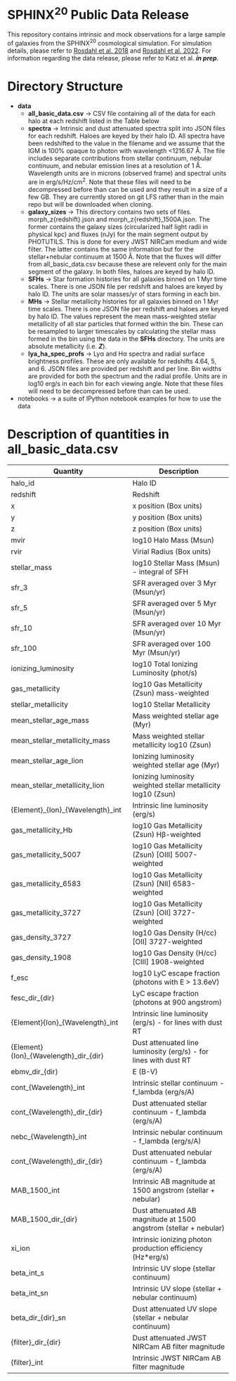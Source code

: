 # SPHINX<sup>20</sup> Public Data Release

This repository contains intrinsic and mock observations for a large sample of galaxies from the SPHINX<sup>20</sup> cosmological simulation. For simulation details, please refer to [Rosdahl et al. 2018](https://ui.adsabs.harvard.edu/abs/2018MNRAS.479..994R/abstract) and [Rosdahl et al. 2022](https://ui.adsabs.harvard.edu/abs/2022MNRAS.515.2386R/abstract). For information regarding the data release, please refer to Katz et al. ***in prep.*** 

# Directory Structure
- **data**
    - **all_basic_data.csv** &rarr; CSV file containing all of the data for each halo at each redshift listed in the Table below
    - **spectra** &rarr; Intrinsic and dust attenuated spectra split into JSON files for each redshift. Haloes are keyed by their halo ID. All spectra have been redshifted to the value in the filename and we assume that the IGM is 100% opaque to photon with wavelength <1216.67 &#8491;. The file includes separate contributions from stellar continuum, nebular continuum, and nebular emission lines at a resolution of 1 &#8491;. Wavelength units are in microns (observed frame) and spectral units are in erg/s/Hz/cm<sup>2</sup>. Note that these files will need to be decompressed before than can be used and they result in a size of a few GB. They are currently stored on git LFS rather than in the main repo but will be downloaded when cloning. 
    - **galaxy_sizes** &rarr; This directory contains two sets of files. morph\_z{redshift}.json and morph\_z{redshift}\_1500A.json. The former contains the galaxy sizes (circularized half light radii in physical kpc) and fluxes (nJy) for the main segment output by PHOTUTILS. This is done for every JWST NIRCam medium and wide filter. The latter contains the same information but for the stellar+nebular continuum at 1500 &#8491;.  Note that the fluxes will differ from all_basic_data.csv because these are relevent only for the main segment of the galaxy. In both files, haloes are keyed by halo ID.
    - **SFHs** &rarr; Star formation histories for all galaxies binned on 1 Myr time scales. There is one JSON file per redshift and haloes are keyed by halo ID. The units are solar masses/yr of stars forming in each bin.
    - **MHs** &rarr; Stellar metallicity histories for all galaxies binned on 1 Myr time scales. There is one JSON file per redshift and haloes are keyed by halo ID. The values represent the mean mass-weighted stellar metallicity of all star particles that formed within the bin. These can be resampled to larger timescales by calculating the stellar mass formed in the bin using the data in the **SFHs** directory. The units are absolute metallicity (i.e. ***Z***).
    - **lya_ha_spec_profs** &rarr; Ly&alpha; and H&alpha; spectra and radial surface brightness profiles. These are only available for redshifts 4.64, 5, and 6. JSON files are provided per redshift and per line. Bin widths are provided for both the spectrum and the radial profile. Units are in log10 erg/s in each bin for each viewing angle. Note that these files will need to be decompressed before than can be used. 
- notebooks &rarr; a suite of IPython notebook examples for how to use the data

<!-- What's uploaded now?
- Various galaxy properties (i.e. SFRs, masses, metallicities)
- Intrinsic and dust attenuated emission line luminosities
- Intrinsic and dust attenuated stellar continua
- Galaxy sizes and magnitudes
- Escape fractions
- UV slopes (dust attenuated)
- E(B-V) assuming an SMC dust model from Gordon 2003
- Full spectra. These care compressed and stored in in the data/spectra directory (note that they decompress to >2Gb). These are json files where the key represents the halo ID. Wavelengths are stored in microns and fluxes are stored in log10(f_nu). We store stellar, nebular, and line components separately. We provide the intrinsic spectrum as well as the spectrum along 10 sightlines accounting for dust. The spectra have all been shifted to their relevant redshift.
- Lya spectra, spatial profiles (z=4.64, 5.0, and 6 only) 
- Ha spectra, spatial profiles (z=4.64, 5.0, and 6 only) 
- Nebular continua  
- JWST filter magnitudes -->

# Description of quantities in **all_basic_data.csv**
| Quantity | Description |
| ----------- | ----------- |
| halo\_id | Halo ID |
| redshift | Redshift | 
| x | x position (Box units) |
| y | y position (Box units) |
| z | z position (Box units) |
| mvir | log10 Halo Mass (Msun) |
| rvir | Virial Radius (Box units) |
| stellar\_mass | log10 Stellar Mass (Msun) - integral of SFH |
| sfr\_3 | SFR averaged over 3 Myr (Msun/yr) |
| sfr\_5 | SFR averaged over 5 Myr (Msun/yr) |
| sfr\_10 | SFR averaged over 10 Myr (Msun/yr) |
| sfr\_100 | SFR averaged over 100 Myr (Msun/yr) |
| ionizing\_luminosity | log10 Total Ionizing Luminosity (phot/s) |
| gas\_metallicity | log10 Gas Metallicity (Zsun) mass-weighted |
| stellar\_metallicity | log10 Stellar Metallicity |
| mean\_stellar\_age\_mass | Mass weighted stellar age (Myr) |
| mean\_stellar\_metallicity\_mass | Mass weighted stellar metallicity log10 (Zsun) |
| mean\_stellar\_age\_lion | Ionizing luminosity weighted stellar age (Myr) |
| mean\_stellar\_metallicity\_lion | Ionizing luminosity weighted stellar metallicity log10 (Zsun) |
| {Element}\_{Ion}\_{Wavelength}\_int | Intrinsic line luminosity (erg/s)  |
| gas\_metallicity\_Hb | log10 Gas Metallicity (Zsun) H&beta;-weighted |
| gas\_metallicity\_5007 | log10 Gas Metallicity (Zsun) [OIII] 5007-weighted |
| gas\_metallicity\_6583 | log10 Gas Metallicity (Zsun) [NII] 6583-weighted |
| gas\_metallicity\_3727 | log10 Gas Metallicity (Zsun) [OII] 3727-weighted |
| gas\_density\_3727 | log10 Gas Density (H/cc) [OII] 3727-weighted |
| gas\_density\_1908 | log10 Gas Density (H/cc) [CIII] 1908-weighted |
| f\_esc | log10 LyC escape fraction (photons with E > 13.6eV) |
| fesc\_dir\_{dir} | LyC escape fraction (photons at 900 angstrom) |
| {Element}{Ion}\_{Wavelength}\_int | Intrinsic line luminosity (erg/s) - for lines with dust RT |
| {Element}{Ion}\_{Wavelength}\_dir\_{dir} | Dust attenuated line luminosity (erg/s) - for lines with dust RT |
| ebmv\_dir\_{dir} | E (B-V) |
| cont\_{Wavelength}_int | Intrinsic stellar continuum - f_lambda (erg/s/A) |
| cont\_{Wavelength}\_dir\_{dir} | Dust attenuated stellar continuum - f_lambda (erg/s/A) |
| nebc\_{Wavelength}\_int | Intrinsic nebular continuum - f_lambda (erg/s/A) |
| cont\_{Wavelength}\_dir\_{dir} | Dust attenuated nebular continuum - f_lambda (erg/s/A) |
| MAB_1500\_int | Intrinsic AB magnitude at 1500 angstrom (stellar + nebular) |
| MAB_1500\_dir\_{dir} | Dust attenuated AB magnitude at 1500 angstrom (stellar + nebular) |
| xi\_ion | Intrinsic ionizing photon production efficiency (Hz*erg/s) |
| beta\_int\_s | Intrinsic UV slope  (stellar continuum) |
| beta\_int\_sn | Intrinsic UV slope  (stellar + nebular continuum) |
| beta\_dir\_{dir}\_sn | Dust attenuated UV slope (stellar + nebular continuum) |
| {filter}\_dir\_{dir} | Dust attenuated JWST NIRCam AB filter magnitude |
| {filter}\_int | Intrinsic JWST NIRCam AB filter magnitude |
